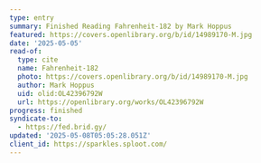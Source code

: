 ```yaml
---
type: entry
summary: Finished Reading Fahrenheit-182 by Mark Hoppus
featured: https://covers.openlibrary.org/b/id/14989170-M.jpg
date: '2025-05-05'
read-of:
  type: cite
  name: Fahrenheit-182
  photo: https://covers.openlibrary.org/b/id/14989170-M.jpg
  author: Mark Hoppus
  uid: olid:OL42396792W
  url: https://openlibrary.org/works/OL42396792W
progress: finished
syndicate-to:
  - https://fed.brid.gy/
updated: '2025-05-08T05:05:28.051Z'
client_id: https://sparkles.sploot.com/
---
```

